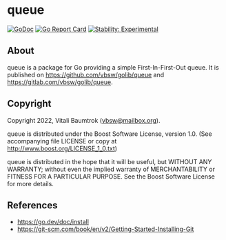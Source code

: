 # queue

[![GoDoc](https://godoc.org/github.com/vbsw/golib/queue?status.svg)](https://godoc.org/github.com/vbsw/golib/queue) [![Go Report Card](https://goreportcard.com/badge/github.com/vbsw/golib/queue)](https://goreportcard.com/report/github.com/vbsw/golib/queue) [![Stability: Experimental](https://masterminds.github.io/stability/experimental.svg)](https://masterminds.github.io/stability/experimental.html)

## About
queue is a package for Go providing a simple First-In-First-Out queue. It is published on <https://github.com/vbsw/golib/queue> and <https://gitlab.com/vbsw/golib/queue>.

## Copyright
Copyright 2022, Vitali Baumtrok (vbsw@mailbox.org).

queue is distributed under the Boost Software License, version 1.0. (See accompanying file LICENSE or copy at http://www.boost.org/LICENSE_1_0.txt)

queue is distributed in the hope that it will be useful, but WITHOUT ANY WARRANTY; without even the implied warranty of MERCHANTABILITY or FITNESS FOR A PARTICULAR PURPOSE. See the Boost Software License for more details.

## References
- https://go.dev/doc/install
- https://git-scm.com/book/en/v2/Getting-Started-Installing-Git
